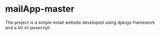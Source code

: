# mailApp-master
The project is a simple email website developed using django framework and a lot of javascript.
